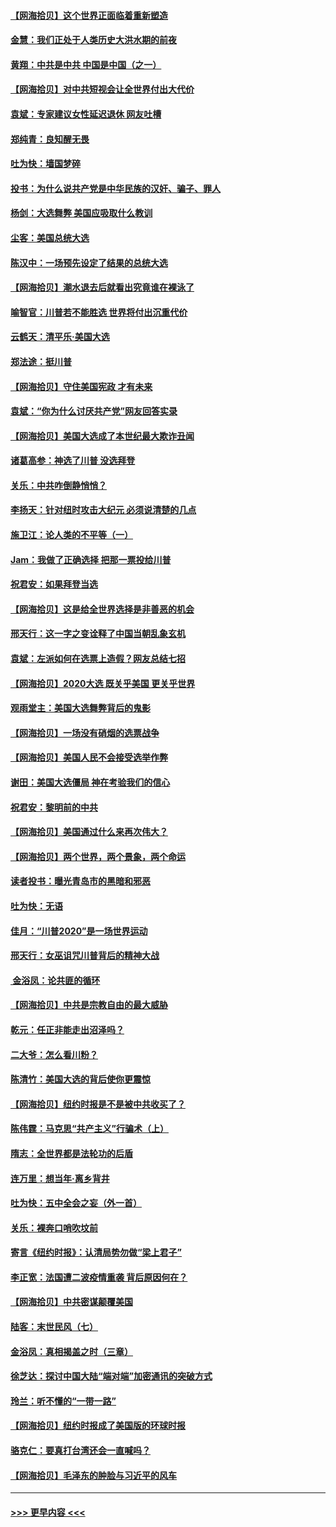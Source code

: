 #### [【网海拾贝】这个世界正面临着重新塑造](../pages/nsc993/n12548326.md?t=11141302) 
#### [金慧：我们正处于人类历史大洪水期的前夜](../pages/nsc993/n12547914.md?t=11141302) 
#### [黄翔：中共是中共 中国是中国（之一）](../pages/nsc993/n12547576.md?t=11141302) 
#### [【网海拾贝】对中共短视会让全世界付出大代价](../pages/nsc993/n12546043.md?t=11141302) 
#### [袁斌：专家建议女性延迟退休 网友吐槽](../pages/nsc993/n12545424.md?t=11141302) 
#### [郑纯青：良知醒无畏](../pages/nsc993/n12545394.md?t=11141302) 
#### [吐为快：墙国梦碎](../pages/nsc993/n12545309.md?t=11141302) 
#### [投书：为什么说共产党是中华民族的汉奸、骗子、罪人](../pages/nsc993/n12545089.md?t=11141302) 
#### [杨剑：大选舞弊 美国应吸取什么教训](../pages/nsc993/n12543937.md?t=11141302) 
#### [尘客：美国总统大选](../pages/nsc993/n12543828.md?t=11141302) 
#### [陈汉中：一场预先设定了结果的总统大选](../pages/nsc993/n12543564.md?t=11141302) 
#### [【网海拾贝】潮水退去后就看出究竟谁在裸泳了](../pages/nsc993/n12543321.md?t=11141302) 
#### [喻智官：川普若不能胜选 世界将付出沉重代价](../pages/nsc993/n12541352.md?t=11141302) 
#### [云鹤天：清平乐‧美国大选](../pages/nsc993/n12540916.md?t=11141302) 
#### [郑法途：挺川普](../pages/nsc993/n12540898.md?t=11141302) 
#### [【网海拾贝】守住美国宪政 才有未来](../pages/nsc993/n12540423.md?t=11141302) 
#### [袁斌：“你为什么讨厌共产党”网友回答实录](../pages/nsc993/n12540208.md?t=11141302) 
#### [【网海拾贝】美国大选成了本世纪最大欺诈丑闻](../pages/nsc993/n12538029.md?t=11141302) 
#### [诸葛高参：神选了川普 没选拜登](../pages/nsc993/n12537664.md?t=11141302) 
#### [关乐：中共咋倒静悄悄？](../pages/nsc993/n12537615.md?t=11141302) 
#### [李扬天：针对纽时攻击大纪元 必须说清楚的几点](../pages/nsc993/n12536001.md?t=11141302) 
#### [施卫江：论人类的不平等（一）](../pages/nsc993/n12535700.md?t=11141302) 
#### [Jam：我做了正确选择 把那一票投给川普](../pages/nsc993/n12535743.md?t=11141302) 
#### [祝君安：如果拜登当选](../pages/nsc993/n12535726.md?t=11141302) 
#### [【网海拾贝】这是给全世界选择是非善恶的机会](../pages/nsc993/n12535061.md?t=11141302) 
#### [邢天行：这一字之变诠释了中国当朝乱象玄机](../pages/nsc993/n12533446.md?t=11141302) 
#### [袁斌：左派如何在选票上造假？网友总结七招](../pages/nsc993/n12533180.md?t=11141302) 
#### [【网海拾贝】2020大选 既关乎美国 更关乎世界](../pages/nsc993/n12533161.md?t=11141302) 
#### [观雨堂主：美国大选舞弊背后的鬼影](../pages/nsc993/n12533153.md?t=11141302) 
#### [【网海拾贝】一场没有硝烟的选票战争](../pages/nsc993/n12531883.md?t=11141302) 
#### [【网海拾贝】美国人民不会接受选举作弊](../pages/nsc993/n12528850.md?t=11141302) 
#### [谢田：美国大选僵局 神在考验我们的信心](../pages/nsc993/n12527932.md?t=11141302) 
#### [祝君安：黎明前的中共](../pages/nsc993/n12524071.md?t=11141302) 
#### [【网海拾贝】美国通过什么来再次伟大？](../pages/nsc993/n12523844.md?t=11141302) 
#### [【网海拾贝】两个世界，两个景象，两个命运](../pages/nsc993/n12521419.md?t=11141302) 
#### [读者投书：曝光青岛市的黑暗和邪恶](../pages/nsc993/n12520988.md?t=11141302) 
#### [吐为快：无语](../pages/nsc993/n12518588.md?t=11141302) 
#### [佳月：“川普2020”是一场世界运动](../pages/nsc993/n12518581.md?t=11141302) 
#### [邢天行：女巫诅咒川普背后的精神大战](../pages/nsc993/n12517257.md?t=11141302) 
#### [ 金浴凤：论共匪的循环](../pages/nsc993/n12517133.md?t=11141302) 
#### [【网海拾贝】中共是宗教自由的最大威胁](../pages/nsc993/n12516879.md?t=11141302) 
#### [乾元：任正非能走出沼泽吗？](../pages/nsc993/n12515831.md?t=11141302) 
#### [二大爷：怎么看川粉？](../pages/nsc993/n12515820.md?t=11141302) 
#### [陈清竹：美国大选的背后使你更震惊](../pages/nsc993/n12515589.md?t=11141302) 
#### [【网海拾贝】纽约时报是不是被中共收买了？](../pages/nsc993/n12515122.md?t=11141302) 
#### [陈伟霆：马克思“共产主义”行骗术（上）](../pages/nsc993/n12510217.md?t=11141302) 
#### [隋志：全世界都是法轮功的后盾](../pages/nsc993/n12510636.md?t=11141302) 
#### [连万里：想当年‧离乡背井](../pages/nsc993/n12510623.md?t=11141302) 
#### [吐为快：五中全会之妄（外一首）](../pages/nsc993/n12510470.md?t=11141302) 
#### [关乐：裸奔口哨吹坟前](../pages/nsc993/n12510403.md?t=11141302) 
#### [寄言《纽约时报》：认清局势勿做“梁上君子”](../pages/nsc993/n12510042.md?t=11141302) 
#### [李正宽：法国遭二波疫情重袭 背后原因何在？](../pages/nsc993/n12509971.md?t=11141302) 
#### [【网海拾贝】中共密谋颠覆美国](../pages/nsc993/n12509816.md?t=11141302) 
#### [陆客：末世民风（七）](../pages/nsc993/n12507822.md?t=11141302) 
#### [金浴凤：真相揭盖之时（三章）](../pages/nsc993/n12507804.md?t=11141302) 
#### [徐芝达：探讨中国大陆“端对端”加密通讯的突破方式](../pages/nsc993/n12507682.md?t=11141302) 
#### [玲兰：听不懂的“一带一路”](../pages/nsc993/n12507669.md?t=11141302) 
#### [【网海拾贝】纽约时报成了美国版的环球时报](../pages/nsc993/n12507053.md?t=11141302) 
#### [骆克仁：要真打台湾还会一直喊吗？](../pages/nsc993/n12506843.md?t=11141302) 
#### [【网海拾贝】毛泽东的肿脸与习近平的风车](../pages/nsc993/n12504537.md?t=11141302) 

----
#### [ >>> 更早内容 <<< ](../indexes/nsc993-earlier.md)
